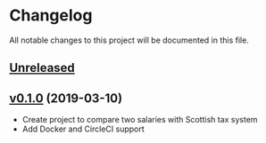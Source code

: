 # Changelog

All notable changes to this project will be documented in this file.

## [Unreleased]

## [v0.1.0] (2019-03-10)

- Create project to compare two salaries with Scottish tax system
- Add Docker and CircleCI support

[Unreleased]: https://github.com/kitforbes/SalaryComparer/compare/v0.1.0...HEAD
[v0.1.0]: https://github.com/kitforbes/SalaryComparer/compare/e4b9ebb...v0.1.0
